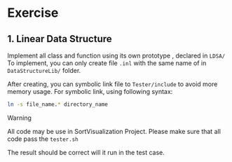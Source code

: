 # Exercise

## 1. Linear Data Structure
Implement all class and function using its own prototype , declared in  `LDSA/`
To implement, you can only create file `.inl` with the same name of  in `DataStructureLib/` folder.

After creating, you can symbolic link file to `Tester/include` to avoid more memory usage.
For symbolic link, using following syntax:

```bash
ln -s file_name.* directory_name

```

> [!Warning]
> All code may be use in SortVisualization Project.
> Please make sure that all code pass the `tester.sh`

The result should be correct will it run in the test case.